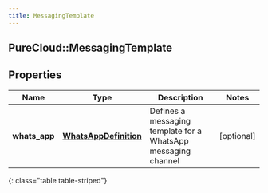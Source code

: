 ```yaml
---
title: MessagingTemplate
---
```

## PureCloud::MessagingTemplate

## Properties

|Name | Type | Description | Notes|
|------------ | ------------- | ------------- | -------------|
| **whats_app** | [**WhatsAppDefinition**](WhatsAppDefinition.html) | Defines a messaging template for a WhatsApp messaging channel | [optional] |
{: class="table table-striped"}


